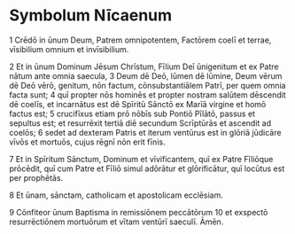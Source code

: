 # Symbolum Nīcaenum

1 Crēdō in ūnum Deum, Patrem omnipotentem, Factōrem coelī et terrae, vīsibilium omnium et invīsibilium. 

2 Et in ūnum Dominum Jēsum Chrīstum, Fīlium Deī ūnigenitum et ex Patre nātum ante omnia saecula, 3 Deum dē Deō, lūmen dē lūmine, Deum vērum dē Deō vērō, genitum, nōn factum, cōnsubstantiālem Patrī, per quem omnia facta sunt; 4 quī propter nōs hominēs et propter nostram salūtem dēscendit dē coelīs, et incarnātus est dē Spīritū Sānctō ex Marīā virgine et homō factus est; 5 crucifīxus etiam prō nōbīs sub Pontiō Pīlātō, passus et sepultus est; et resurrēxit tertiā diē secundum Scrīptūrās et ascendit ad coelōs; 6 sedet ad dexteram Patris et iterum ventūrus est in glōriā jūdicāre vīvōs et mortuōs, cujus rēgnī nōn erit fīnis. 

7 Et in Spīritum Sānctum, Dominum et vīvificantem, quī ex Patre Fīliōque prōcēdit, quī cum Patre et Fīliō simul adōrātur et glōrificātur, quī locūtus est per prophētās. 

8 Et ūnam, sānctam, catholicam et apostolicam ecclēsiam. 

9 Cōnfiteor ūnum Baptisma in remissiōnem peccātōrum 10 et exspectō resurrēctiōnem mortuōrum et vītam ventūrī saeculī. Āmēn. 
